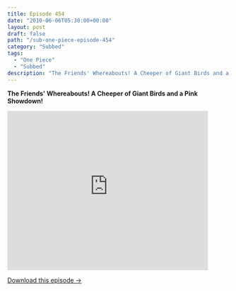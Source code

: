 ```yaml
---
title: Episode 454
date: "2010-06-06T05:30:00+00:00"
layout: post
draft: false
path: "/sub-one-piece-episode-454"
category: "Subbed"
tags:
  - "One Piece"
  - "Subbed"
description: "The Friends' Whereabouts! A Cheeper of Giant Birds and a Pink Showdown!"
---
```


**The Friends' Whereabouts! A Cheeper of Giant Birds and a Pink Showdown!**

<iframe width="640" height="360" src="https://www.rapidvideo.com/e/G6FRPESYBA" frameborder="0" marginwidth=0 marginheight=0 scrolling=no allowfullscreen style="max-width:90%;"></iframe>

<a href="http://ouo.io/qs/eCodkFEQ?s=https://www.rapidvideo.com/d/G6FRPESYBA" class="styled_a">Download this episode →</a>


